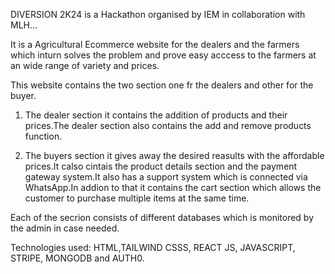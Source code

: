 DIVERSION 2K24 is a Hackathon organised by IEM in collaboration with MLH...

It is a Agricultural Ecommerce website for the dealers and the farmers 
which inturn solves the problem and prove easy acccess to the farmers at an wide range of variety 
and prices.

This website contains the two section one fr the dealers and other for the buyer.
1. The dealer section it contains the addition of products and their prices.The dealer section also contains the add and remove products function.
   
2. The buyers section it gives away the desired reasults with the affordable prices.It calso cintais the product details section and the payment gateway system.It also has a support system which is connected via WhatsApp.In addion to that it contains the cart section which allows the customer to purchase multiple items at the same time.

Each of the secrion consists of different databases which is monitored by the admin in case needed.

Technologies used:
HTML,TAILWIND CSSS, REACT JS, JAVASCRIPT, STRIPE, MONGODB and AUTH0.
